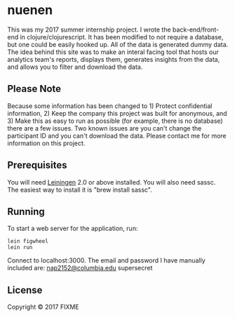 # nuenen

This was my 2017 summer internship project. I wrote the back-end/front-end in clojure/clojurescript. It has been modified to not require a database, but one could be easily hooked up. All of the data is generated dummy data. The idea behind this site was to make an interal facing tool that hosts our analytics team's reports, displays them, generates insights from the data, and allows you to filter and download the data.

## Please Note

Because some information has been changed to 1) Protect confidential information, 2) Keep the company this project was built for anonymous, and 3) Make this as easy to run as possible (for example, there is no database) there are a few issues. Two known issues are you can't change the participant ID and you can't download the data. Please contact me for more information on this project.


## Prerequisites

You will need [Leiningen][1] 2.0 or above installed. You will also need sassc. The easiest way to install it is "brew install sassc".

[1]: https://github.com/technomancy/leiningen

## Running

To start a web server for the application, run:

    lein figwheel
    lein run

Connect to localhost:3000. The email and password I have manually included are:
    nap2152@columbia.edu
    supersecret

## License

Copyright © 2017 FIXME
